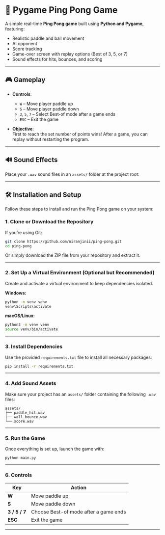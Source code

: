 # 🏓 Pygame Ping Pong Game

A simple real-time **Ping Pong game** built using **Python and Pygame**, featuring:
- Realistic paddle and ball movement
- AI opponent
- Score tracking
- Game-over screen with replay options (Best of 3, 5, or 7)
- Sound effects for hits, bounces, and scoring

---

## 🎮 Gameplay

- **Controls**:  
  - `W` – Move player paddle up  
  - `S` – Move player paddle down  
  - `3`, `5`, `7` – Select Best-of mode after a game ends  
  - `ESC` – Exit the game

- **Objective**:  
  First to reach the set number of points wins! After a game, you can replay without restarting the program.

---

## 🔊 Sound Effects

Place your `.wav` sound files in an `assets/` folder at the project root:

---

## 🛠️ Installation and Setup

Follow these steps to install and run the Ping Pong game on your system:

### 1. Clone or Download the Repository
If you’re using Git:
```bash
git clone https://github.com/niranjinii/ping-pong.git
cd ping-pong
````

Or simply download the ZIP file from your repository and extract it.

---

### 2. Set Up a Virtual Environment (Optional but Recommended)

Create and activate a virtual environment to keep dependencies isolated.

**Windows:**

```bash
python -m venv venv
venv\Scripts\activate
```

**macOS/Linux:**

```bash
python3 -m venv venv
source venv/bin/activate
```

---

### 3. Install Dependencies

Use the provided `requirements.txt` file to install all necessary packages:

```bash
pip install -r requirements.txt
```

---

### 4. Add Sound Assets

Make sure your project has an `assets/` folder containing the following `.wav` files:

```
assets/
├── paddle_hit.wav
├── wall_bounce.wav
└── score.wav
```

---

### 5. Run the Game

Once everything is set up, launch the game with:

```bash
python main.py
```

---

### 6. Controls

| Key           | Action                                |
| ------------- | ------------------------------------- |
| **W**         | Move paddle up                        |
| **S**         | Move paddle down                      |
| **3 / 5 / 7** | Choose Best-of mode after a game ends |
| **ESC**       | Exit the game                         |

---

